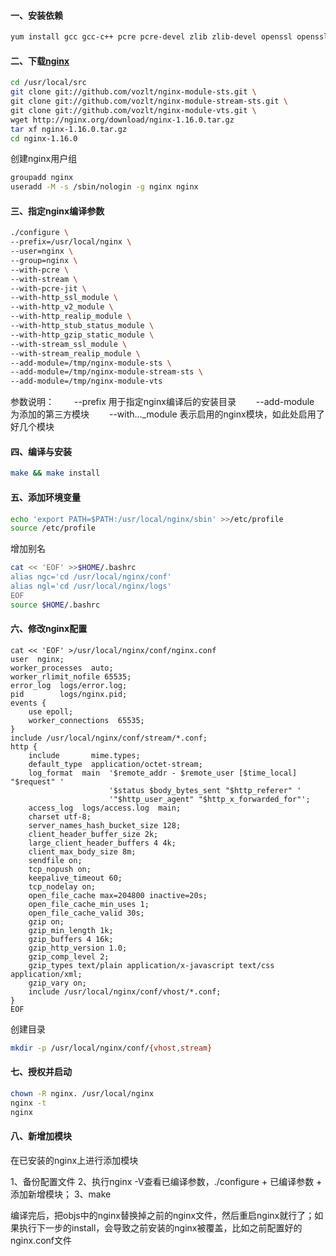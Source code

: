 #### 一、安装依赖

```bash
yum install gcc gcc-c++ pcre pcre-devel zlib zlib-devel openssl openssl-devel -y 
```

#### 二、下载[nginx](http://nginx.org/download/nginx-1.16.0.tar.gz)
```bash
cd /usr/local/src
git clone git://github.com/vozlt/nginx-module-sts.git \
git clone git://github.com/vozlt/nginx-module-stream-sts.git \
git clone git://github.com/vozlt/nginx-module-vts.git \
wget http://nginx.org/download/nginx-1.16.0.tar.gz
tar xf nginx-1.16.0.tar.gz
cd nginx-1.16.0
```
创建nginx用户组

 ```bash
groupadd nginx
useradd -M -s /sbin/nologin -g nginx nginx
 ```

#### 三、指定nginx编译参数

```bash
./configure \
--prefix=/usr/local/nginx \
--user=nginx \
--group=nginx \
--with-pcre \
--with-stream \
--with-pcre-jit \
--with-http_ssl_module \
--with-http_v2_module \
--with-http_realip_module \
--with-http_stub_status_module \
--with-http_gzip_static_module \
--with-stream_ssl_module \
--with-stream_realip_module \
--add-module=/tmp/nginx-module-sts \
--add-module=/tmp/nginx-module-stream-sts \
--add-module=/tmp/nginx-module-vts 
```

参数说明：
　　--prefix 用于指定nginx编译后的安装目录
　　--add-module 为添加的第三方模块
　　--with..._module 表示启用的nginx模块，如此处启用了好几个模块

#### 四、编译与安装
```bash
make && make install
```

#### 五、添加环境变量

 ```bash
echo 'export PATH=$PATH:/usr/local/nginx/sbin' >>/etc/profile
source /etc/profile
 ```

增加别名

```bash
cat << 'EOF' >>$HOME/.bashrc
alias ngc='cd /usr/local/nginx/conf'
alias ngl='cd /usr/local/nginx/logs'
EOF
source $HOME/.bashrc
```

#### 六、修改nginx配置

```nginx
cat << 'EOF' >/usr/local/nginx/conf/nginx.conf
user  nginx;
worker_processes  auto;
worker_rlimit_nofile 65535;
error_log  logs/error.log;
pid        logs/nginx.pid;
events {
    use epoll;
    worker_connections  65535;
}
include /usr/local/nginx/conf/stream/*.conf;
http {
    include       mime.types;
    default_type  application/octet-stream;
    log_format  main  '$remote_addr - $remote_user [$time_local] "$request" '
                      '$status $body_bytes_sent "$http_referer" '
                      '"$http_user_agent" "$http_x_forwarded_for"';
    access_log  logs/access.log  main;
    charset utf-8;
    server_names_hash_bucket_size 128;
    client_header_buffer_size 2k;
    large_client_header_buffers 4 4k;
    client_max_body_size 8m;
    sendfile on;
    tcp_nopush on;
    keepalive_timeout 60;
    tcp_nodelay on;
    open_file_cache max=204800 inactive=20s;
    open_file_cache_min_uses 1;
    open_file_cache_valid 30s;
    gzip on;
    gzip_min_length 1k;
    gzip_buffers 4 16k;
    gzip_http_version 1.0;
    gzip_comp_level 2;
    gzip_types text/plain application/x-javascript text/css application/xml;
    gzip_vary on;
    include /usr/local/nginx/conf/vhost/*.conf;
}
EOF
```

创建目录

```bash
mkdir -p /usr/local/nginx/conf/{vhost,stream}
```

#### 七、授权并启动

```bash
chown -R nginx. /usr/local/nginx
nginx -t
nginx
```

#### 八、新增加模块

在已安装的nginx上进行添加模块

1、备份配置文件
2、执行nginx -V查看已编译参数，./configure + 已编译参数 + 添加新增模块；
3、make

编译完后，把objs中的nginx替换掉之前的nginx文件，然后重启nginx就行了；如果执行下一步的install，会导致之前安装的nginx被覆盖，比如之前配置好的nginx.conf文件
